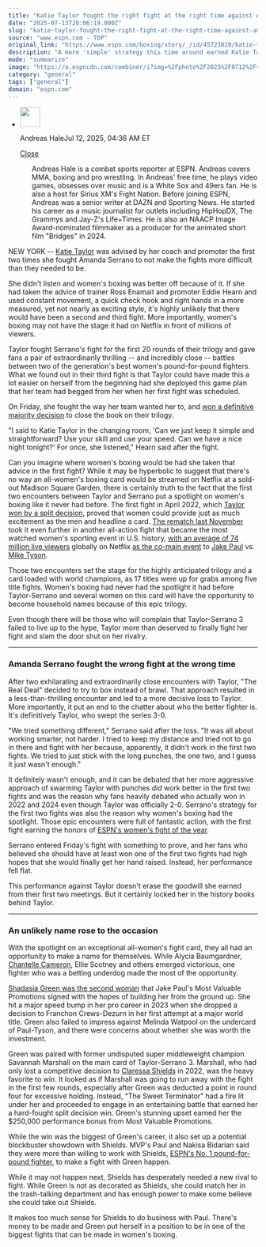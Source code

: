 ```yaml
---
title: "Katie Taylor fought the right fight at the right time against Amanda Serrano"
date: "2025-07-13T20:06:19.000Z"
slug: "katie-taylor-fought-the-right-fight-at-the-right-time-against-amanda-serrano"
source: "www.espn.com - TOP"
original_link: "https://www.espn.com/boxing/story/_/id/45721820/katie-taylor-fought-right-boxing-fight-right-amanda-serrano"
description: "A more 'simple' strategy this time around earned Katie Taylor a third victory over Amanda Serrano."
mode: "summarize"
image: "https://a.espncdn.com/combiner/i?img=%2Fphoto%2F2025%2F0712%2Fr1517994_1296x729_16%2D9.jpg"
category: "general"
tags: ["general"]
domain: "espn.com"
---
```

<div id="readability-page-1" class="page"><div><div><ul><li><p><img src="https://a.espncdn.com/combiner/i?img=/i/columnists/full/hale_andreas.png&amp;h=80&amp;w=80&amp;scale=crop" alt="" width="40" height="40"></p><p>Andreas Hale<span>Jul 12, 2025, 04:36 AM ET</span></p><div><p><a href="#">Close</a></p><ul>Andreas Hale is a combat sports reporter at ESPN. Andreas covers MMA, boxing and pro wrestling. In Andreas' free time, he plays video games, obsesses over music and is a White Sox and 49ers fan. He is also a host for Sirius XM's Fight Nation. Before joining ESPN, Andreas was a senior writer at DAZN and Sporting News. He started his career as a music journalist for outlets including HipHopDX, The Grammys and Jay-Z's Life+Times. He is also an NAACP Image Award-nominated filmmaker as a producer for the animated short film "Bridges" in 2024.</ul></div></li></ul></div><p>NEW YORK -- <a href="https://www.espn.com/boxing/story/_/id/38461423/katie-taylor-biography-boxing-record-fights-more">Katie Taylor</a> was advised by her coach and promoter the first two times she fought Amanda Serrano to not make the fights more difficult than they needed to be.</p><p>She didn't listen and women's boxing was better off because of it. If she had taken the advice of trainer Ross Enamait and promoter Eddie Hearn and used constant movement, a quick check hook and right hands in a more measured, yet not nearly as exciting style, it's highly unlikely that there would have been a second and third fight. More importantly, women's boxing may not have the stage it had on Netflix in front of millions of viewers.</p><p>Taylor fought Serrano's fight for the first 20 rounds of their trilogy and gave fans a pair of extraordinarily thrilling -- and incredibly close -- battles between two of the generation's best women's pound-for-pound fighters. What we found out in their third fight is that Taylor could have made this a lot easier on herself from the beginning had she deployed this game plan that her team had begged from her when her first fight was scheduled.</p><p>On Friday, she fought the way her team wanted her to, and <a href="https://www.espn.com/boxing/story/_/id/45721455/katie-taylor-def-amanda-serrano-keeps-super-lightweight-title">won a definitive majority decision</a> to close the book on their trilogy.</p><p>"I said to Katie Taylor in the changing room, 'Can we just keep it simple and straightforward? Use your skill and use your speed. Can we have a nice night tonight?' For once, she listened," Hearn said after the fight.</p><p>Can you imagine where women's boxing would be had she taken that advice in the first fight? While it may be hyperbolic to suggest that there's no way an all-women's boxing card would be streamed on Netflix at a sold-out Madison Square Garden, there is certainly truth to the fact that the first two encounters between Taylor and Serrano put a spotlight on women's boxing like it never had before. The first fight in April 2022, which <a href="https://www.espn.com/boxing/story/_/id/33835408/katie-taylor-edges-amanda-serrano-split-decision-retain-undisputed-title">Taylor won by a split decision</a>, proved that women could provide just as much excitement as the men and headline a card. <a href="https://www.espn.com/boxing/story/_/id/42417518/katie-taylor-edges-amanda-serrano-controversial-decision">The rematch last November</a> took it even further in another all-action fight that became the most watched women's sporting event in U.S. history, <a href="https://www.espn.com/boxing/story/_/id/42294361/katie-taylor-amanda-serrano-getting-paid-the-rest-women-boxing">with an average of 74 million live viewers</a> globally on Netflix <a href="https://www.espn.com/boxing/story/_/id/42352328/mike-tyson-vs-jake-paul-live-boxing-updates-results-analysis">as the co-main event</a> to <a href="https://www.espn.com/boxing/story/_/id/38041591/jake-problem-child-paul-biography-record-fights-more">Jake Paul</a> vs. <a href="https://www.espn.com/boxing/story/_/id/39717002/mike-tyson-biography-boxing-record-fights-more">Mike Tyson</a>.</p><p>Those two encounters set the stage for the highly anticipated trilogy and a card loaded with world champions, as 17 titles were up for grabs among five title fights. Women's boxing had never had the spotlight it had before Taylor-Serrano and several women on this card will have the opportunity to become household names because of this epic trilogy.</p><p>Even though there will be those who will complain that Taylor-Serrano 3 failed to live up to the hype, Taylor more than deserved to finally fight her fight and slam the door shut on her rivalry.</p><hr><h3>Amanda Serrano fought the wrong fight at the wrong time</h3><p>After two exhilarating and extraordinarily close encounters with Taylor, "The Real Deal" decided to try to box instead of brawl. That approach resulted in a less-than-thrilling encounter and led to a more decisive loss to Taylor. More importantly, it put an end to the chatter about who the better fighter is. It's definitively Taylor, who swept the series 3-0.</p><p>"We tried something different," Serrano said after the loss. "It was all about working smarter, not harder. I tried to keep my distance and tried not to go in there and fight with her because, apparently, it didn't work in the first two fights. We tried to just stick with the long punches, the one two, and I guess it just wasn't enough."</p><p>It definitely wasn't enough, and it can be debated that her more aggressive approach of swarming Taylor with punches <i>did</i> work better in the first two fights and was the reason why fans heavily debated who actually won in 2022 and 2024 even though Taylor was officially 2-0. Serrano's strategy for the first two fights was also the reason why women's boxing had the spotlight. Those epic encounters were full of fantastic action, with the first fight earning the honors of <a href="https://www.espn.com/boxing/story/_/id/35204488/boxing-best-2022-knockouts-fights-fighters-year">ESPN's women's fight of the year</a>.</p><p>Serrano entered Friday's fight with something to prove, and her fans who believed she should have at least won one of the first two fights had high hopes that she would finally get her hand raised. Instead, her performance fell flat.</p><p>This performance against Taylor doesn't erase the goodwill she earned from their first two meetings. But it certainly locked her in the history books behind Taylor.</p><hr><h3>An unlikely name rose to the occasion</h3><p>With the spotlight on an exceptional all-women's fight card, they all had an opportunity to make a name for themselves. While Alycia Baumgardner, <a href="https://www.espn.com/boxing/story/_/id/38462060/chantelle-cameron-biography-boxing-record-fights-more">Chantelle Cameron</a>, Ellie Scotney and others emerged victorious, one fighter who was a betting underdog made the most of the opportunity.</p><p><a href="https://www.espn.com/boxing/story/_/id/35522496/shadasia-green-signs-jake-paul-promotional-group">Shadasia Green was the second woman</a> that Jake Paul's Most Valuable Promotions signed with the hopes of building her from the ground up. She hit a major speed bump in her pro career in 2023 when she dropped a decision to Franchon Crews-Dezurn in her first attempt at a major world title. Green also failed to impress against Melinda Watpool on the undercard of Paul-Tyson, and there were concerns about whether she was worth the investment.</p><p>Green was paired with former undisputed super middleweight champion Savannah Marshall on the main card of Taylor-Serrano 3. Marshall, who had only lost a competitive decision to <a href="https://www.espn.com/boxing/story/_/id/38448283/claressa-shields-biography-boxing-record-fights-more">Claressa Shields</a> in 2022, was the heavy favorite to win. It looked as if Marshall was going to run away with the fight in the first few rounds, especially after Green was deducted a point in round four for excessive holding. Instead, "The Sweet Terminator" had a fire lit under her and proceeded to engage in an entertaining battle that earned her a hard-fought split decision win. Green's stunning upset earned her the $250,000 performance bonus from Most Valuable Promotions.</p><p>While the win was the biggest of Green's career, it also set up a potential blockbuster showdown with Shields. MVP's Paul and Nakisa Bidarian said they were more than willing to work with Shields, <a href="https://www.espn.com/boxing/story/_/id/44489336/women-boxing-pound-pound-rankings-mikaela-mayer-moves-lauren-price-makes-top-10-debut">ESPN's No. 1 pound-for-pound fighter</a>, to make a fight with Green happen.</p><p>While it may not happen next, Shields has desperately needed a new rival to fight. While Green is not as decorated as Shields, she could match her in the trash-talking department and has enough power to make some believe she could take out Shields.</p><p>It makes too much sense for Shields to do business with Paul. There's money to be made and Green put herself in a position to be in one of the biggest fights that can be made in women's boxing.</p>
</div></div>